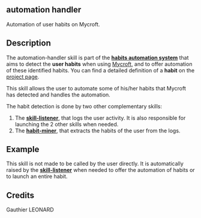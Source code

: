 ## automation handler

Automation of user habits on Mycroft.

## Description

The automation-handler skill is part of the [**habits automation system**](https://github.com/PFE1718/mycroft-habits-automation) that aims to detect the **user habits** when using [Mycroft](https://mycroft.ai/), and to offer automation of these identified habits. You can find a detailed definition of a **habit** on the [project page](https://github.com/PFE1718/mycroft-habits-automation).

This skill allows the user to automate some of his/her habits that Mycroft has detected and handles the automation.

The habit detection is done by two other complementary skills:
1. The [**skill-listener**](https://github.com/PFE1718/mycroft-skill-listener), that logs the user activity. It is also  responsible for launching the 2 other skills when needed.
2. The [**habit-miner**](https://github.com/PFE1718/mycroft-habit-miner-skill), that extracts the habits of the user from the logs.

## Example

This skill is not made to be called by the user directly. It is automatically raised by the [**skill-listener**](https://github.com/PFE1718/mycroft-skill-listener) when needed to offer the automation of habits or to launch an entire habit.

## Credits
Gauthier LEONARD